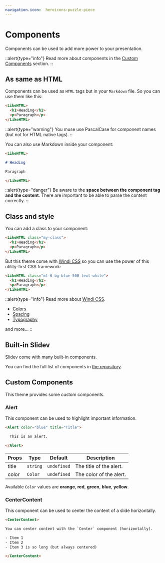 ```yaml
---
navigation.icon:  heroicons:puzzle-piece
---
```


# Components

Components can be used to add more power to your presentation.

::alert{type="info"}
Read more about components in the [Custom Components](https://sli.dev/builtin/components.html#custom-components) section.
::

## As same as HTML

Components can be used as `HTML` tags but in your `Markdown` file. So you can use them like this:

```html
<LikeHTML>
  <h1>Heading</h1>
  <p>Paragraph</p>
</LikeHTML>
```

::alert{type="warning"}
You muse use PascalCase for component names (but not for HTML native tags).
::

You can also use Markdown inside your component:

```md
<LikeHTML>

# Heading

Paragraph

</LikeHTML>
```

::alert{type="danger"}
Be aware to the **space between the component tag and the content**. There are important to be able to parse the content correctly.
::

## Class and style

You can add a class to your component:

```html
<LikeHTML class="my-class">
  <h1>Heading</h1>
  <p>Paragraph</p>
</LikeHTML>
```

But this theme come with [Windi CSS](https://windicss.org/) so you can use the power of this utility-first CSS framework:

```html
<LikeHTML class="mt-6 bg-blue-500 text-white">
  <h1>Heading</h1>
  <p>Paragraph</p>
</LikeHTML>
```

::alert{type="info"}
Read more about [Windi CSS](https://windicss.org/).

- [Colors](https://windicss.org/utilities/general/colors.html)
- [Spacing](https://windicss.org/utilities/general/typography.html)
- [Typography](https://windicss.org/utilities/layout/spacing.html)

and more...
::

## Built-in Slidev

Slidev come with many built-in components.

You can find the full list of components in [the repository](https://github.com/slidevjs/slidev/tree/main/packages/client/builtin).


## Custom Components

This theme provides some custom components.

### Alert

This component can be used to highlight important information.

```html
<Alert color="blue" title="Title">

  This is an alert.

</Alert>
```

| Props | Type | Default | Description |
| --- | --- | --- | --- |
| title | `string` | `undefined` | The title of the alert. |
| color | `Color` | `undefined` | The color of the alert. |

Available `Color` values are **orange**, **red**, **green**, **blue**, **yellow**.

### CenterContent

This component can be used to center the content of a slide horizontally.

```html
<CenterContent>

You can center content with the `Center` component (horizontally).

- Item 1
- Item 2
- Item 3 is so long (but always centered)

</CenterContent>
```
